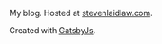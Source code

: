 My blog. Hosted at [stevenlaidlaw.com](http://stevenlaidlaw.com).

Created with [GatsbyJs](https://www.gatsbyjs.org).
